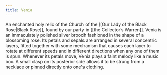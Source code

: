 ```yaml
---
title: Venia
---
```


An enchanted holy relic of the Church of the [[Our Lady of the Black Rose|Black Rose]], found by our party in [[the Collector’s Warren]]. Venia is an immaculately polished silver brooch fashioned in the shape of a blossoming rose. Its petals and sepals are arranged in several concentric layers, fitted together with some mechanism that causes each layer to rotate at different speeds and in different directions when any one of them is spun. Whenever its petals move, Venia plays a faint melody like a music box. A small clasp on its posterior side allows it to be strung from a necklace or pinned directly onto one's clothing.